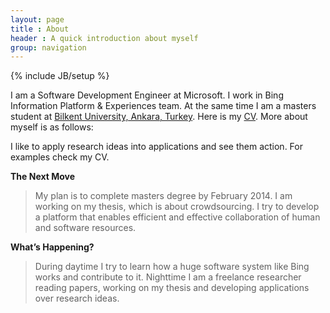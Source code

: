 ```yaml
---
layout: page
title : About
header : A quick introduction about myself
group: navigation
---
```

{% include JB/setup %}

I am a Software Development Engineer at Microsoft. I work in Bing Information Platform & Experiences team. At the same time I am a masters student at [Bilkent University, Ankara, Turkey](http://www.bilkent.edu.tr). Here is my [CV](https://dl.dropboxusercontent.com/u/36697720/docs/MertEminKalender_cv.pdf). More about myself is as follows:

I like to apply research ideas into applications and see them action. For examples check my CV.

**The Next Move**

> My plan is to complete masters degree by February 2014. I am working on my thesis, which is about crowdsourcing. I try to develop a platform that enables efficient and effective collaboration of human and software resources.


**What’s Happening?**

> During daytime I try to learn how a huge software system like Bing works and contribute to it. Nighttime I am a freelance researcher reading papers, working on my thesis and developing applications over research ideas.